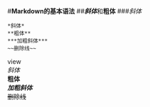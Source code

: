 #**Markdown的基本语法**
##***斜体***和**粗体**
###*斜体*
```
*斜体*  
**粗体**
***加粗斜体***
~~删除线~~
```  
view  
*斜体*    
**粗体**  
***加粗斜体***  
~~删除线~~
